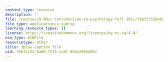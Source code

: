 ```yaml
---
content_type: resource
description: ''
file: /courses/9-00sc-introduction-to-psychology-fall-2011/766f2c52ba60f2f5cc6f856a2994d862_v4ur5mna060.srt
file_type: application/x-subrip
learning_resource_types: []
license: https://creativecommons.org/licenses/by-nc-sa/4.0/
ocw_type: OCWFile
resourcetype: Other
title: 3play caption file
uid: 766f2c52-ba60-f2f5-cc6f-856a2994d862
---
```

